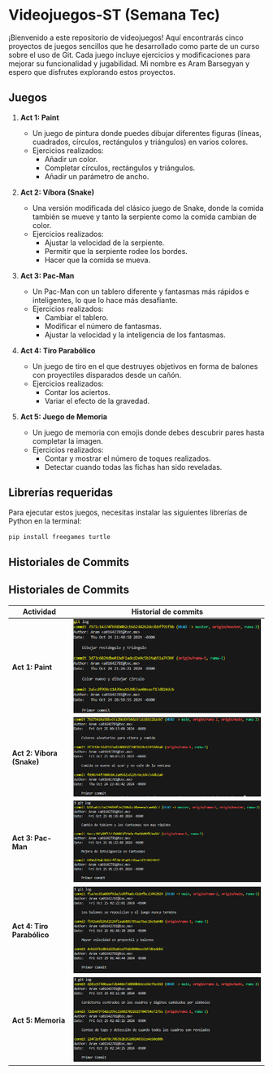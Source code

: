 # Videojuegos-ST (Semana Tec)

¡Bienvenido a este repositorio de videojuegos! Aquí encontrarás cinco proyectos de juegos sencillos que he desarrollado como parte de un curso sobre el uso de Git. Cada juego incluye ejercicios y modificaciones para mejorar su funcionalidad y jugabilidad. Mi nombre es Aram Barsegyan y espero que disfrutes explorando estos proyectos.

## Juegos

1. **Act 1: Paint**
   - Un juego de pintura donde puedes dibujar diferentes figuras (líneas, cuadrados, círculos, rectángulos y triángulos) en varios colores.
   - Ejercicios realizados:
     - Añadir un color.
     - Completar círculos, rectángulos y triángulos.
     - Añadir un parámetro de ancho.

2. **Act 2: Víbora (Snake)**
   - Una versión modificada del clásico juego de Snake, donde la comida también se mueve y tanto la serpiente como la comida cambian de color.
   - Ejercicios realizados:
     - Ajustar la velocidad de la serpiente.
     - Permitir que la serpiente rodee los bordes.
     - Hacer que la comida se mueva.

3. **Act 3: Pac-Man**
   - Un Pac-Man con un tablero diferente y fantasmas más rápidos e inteligentes, lo que lo hace más desafiante.
   - Ejercicios realizados:
     - Cambiar el tablero.
     - Modificar el número de fantasmas.
     - Ajustar la velocidad y la inteligencia de los fantasmas.

4. **Act 4: Tiro Parabólico**
   - Un juego de tiro en el que destruyes objetivos en forma de balones con proyectiles disparados desde un cañón.
   - Ejercicios realizados:
     - Contar los aciertos.
     - Variar el efecto de la gravedad.

5. **Act 5: Juego de Memoria**
   - Un juego de memoria con emojis donde debes descubrir pares hasta completar la imagen.
   - Ejercicios realizados:
     - Contar y mostrar el número de toques realizados.
     - Detectar cuando todas las fichas han sido reveladas.

## Librerías requeridas

Para ejecutar estos juegos, necesitas instalar las siguientes librerías de Python en la terminal:

```bash
pip install freegames turtle
```

## Historiales de Commits

## Historiales de Commits

| Actividad                        | Historial de commits                                                                |
|-----------------------------|------------------------------------------------------------------------|
| **Act 1: Paint**           | ![Paint](https://github.com/arambs22/Videojuegos-ST/blob/main/Historiales%20de%20Commits/Act1.png) |
| **Act 2: Víbora (Snake)**  | ![Víbora (Snake)](https://github.com/arambs22/Videojuegos-ST/blob/main/Historiales%20de%20Commits/Act2.png) |
| **Act 3: Pac-Man**         | ![Pac-Man](https://github.com/arambs22/Videojuegos-ST/blob/main/Historiales%20de%20Commits/Act3.png) |
| **Act 4: Tiro Parabólico** | ![Tiro Parabólico](https://github.com/arambs22/Videojuegos-ST/blob/main/Historiales%20de%20Commits/Act4.png) |
| **Act 5: Memoria**         | ![Memoria](https://github.com/arambs22/Videojuegos-ST/blob/main/Historiales%20de%20Commits/Act5.png) |

